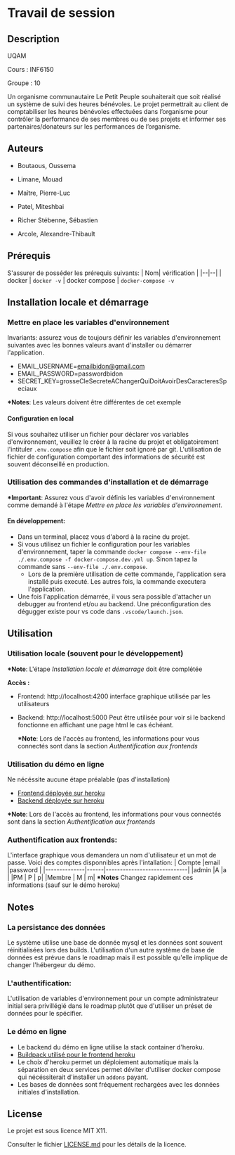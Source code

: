 # Travail de session

## Description

UQAM

Cours : INF6150

Groupe : 10

Un organisme communautaire Le Petit Peuple souhaiterait que soit réalisé un système de suivi des heures bénévoles. Le projet permettrait au client de comptabiliser les heures bénévoles effectuées dans l’organisme pour contrôler la performance de ses membres ou de ses projets et informer ses partenaires/donateurs sur les performances de l’organisme.

## Auteurs

- Boutaous, Oussema

- Limane, Mouad

- Maître, Pierre-Luc

- Patel, Miteshbai

- Richer Stébenne, Sébastien

- Arcole, Alexandre-Thibault

## Prérequis

S'assurer de posséder les prérequis suivants:
| Nom| vérification |
|--|--|
| docker | `docker -v`
| docker compose | `docker-compose -v`

## Installation locale et démarrage

### Mettre en place les variables d'environnement

Invariants: assurez vous de toujours définir les variables d'environnement suivantes avec les bonnes valeurs avant d'installer ou démarrer l'application.

- EMAIL_USERNAME=emailbidon@gmail.com
- EMAIL_PASSWORD=passwordbidon
- SECRET_KEY=grosseCleSecreteAChangerQuiDoitAvoirDesCaracteresSpeciaux

**\*Notes**: Les valeurs doivent être différentes de cet exemple

#### Configuration en local

Si vous souhaitez utiliser un fichier pour déclarer vos variables d'environnement, veuillez le créer à la racine du projet et obligatoirement l'intituler `.env.compose` afin que le fichier soit ignoré par git.
L'utilisation de fichier de configuration comportant des informations de sécurité est souvent déconseillé en production.

### Utilisation des commandes d'installation et de démarrage

**\*Important**: Assurez vous d'avoir définis les variables d'environnement comme demandé à l'étape _Mettre en place les variables d'environnement_.

#### En développement:

- Dans un terminal, placez vous d'abord à la racine du projet.
- Si vous utilisez un fichier le configuration pour les variables d'environnement, taper la commande `docker compose --env-file ./.env.compose -f docker-compose.dev.yml up`. Sinon tapez la commande sans `--env-file ./.env.compose`.
  - Lors de la première utilisation de cette commande, l'application sera installé puis executé. Les autres fois, la commande executera l'application.
- Une fois l'application démarrée, il vous sera possible d'attacher un debugger au frontend et/ou au backend. Une préconfiguration des dégugger existe pour vs code dans `.vscode/launch.json`.

## Utilisation

### Utilisation locale (souvent pour le développement)

**\*Note**: L'étape _Installation locale et démarrage_ doit être complétée

**Accès :**

- Frontend: http://localhost:4200
  interface graphique utilisée par les utilisateurs
- Backend: http://localhost:5000
  Peut être utilisée pour voir si le backend fonctionne en affichant une page html le cas échéant.

  **\*Note**: Lors de l'accès au frontend, les informations pour vous connectés sont dans la section _Authentification aux frontends_

### Utilisation du démo en ligne

Ne nécéssite aucune étape préalable (pas d'installation)

- [Frontend déployée sur heroku](https://pcube-frontend.herokuapp.com/)
- [Backend déployée sur heroku](https://pcube-backend.herokuapp.com/)

**\*Note**: Lors de l'accès au frontend, les informations pour vous connectés sont dans la section _Authentification aux frontends_

### Authentification aux frontends:

L'interface graphique vous demandera un nom d'utilisateur et un mot de passe.
Voici des comptes disponnibles après l'intallation:
| Compte |email |password |
|--------------|------|-----------------------------|
|admin |A |a |
|PM | P | p|
|Membre | M | m|
**\*Notes** Changez rapidement ces informations (sauf sur le démo heroku)

## Notes

### La persistance des données

Le système utilise une base de donnée mysql et les données sont souvent réinitialisées lors des builds.
L'utilisation d'un autre système de base de données est prévue dans le roadmap mais il est possible qu'elle implique de changer l'hébergeur du démo.

### L'authentification:

L'utilisation de variables d'environnement pour un compte administrateur initial sera privillégié dans le roadmap plutôt que d'utiliser un préset de données pour le spécifier.

### Le démo en ligne

- Le backend du démo en ligne utilise la stack container d'heroku.
- [Buildpack utilisé pour le frontend heroku](https://github.com/ueisd/PCUBE-front-buildpack)
- Le choix d'heroku permet un déploiement automatique mais la séparation en deux services permet déviter d'utiliser docker compose qui nécéssiterait d'installer un `addons` payant.
- Les bases de données sont fréquement rechargées avec les données initiales d'installation.

## License

Le projet est sous licence MIT X11.

Consulter le fichier [LICENSE.md](LICENSE.md) pour les détails de la licence.
